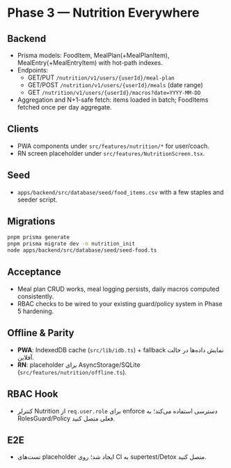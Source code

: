 # Phase 3 — Nutrition Everywhere

## Backend
- Prisma models: FoodItem, MealPlan(+MealPlanItem), MealEntry(+MealEntryItem) with hot-path indexes.
- Endpoints:
  - GET/PUT `/nutrition/v1/users/{userId}/meal-plan`
  - GET/POST `/nutrition/v1/users/{userId}/meals` (date range)
  - GET `/nutrition/v1/users/{userId}/macros?date=YYYY-MM-DD`
- Aggregation and N+1-safe fetch: items loaded in batch; FoodItems fetched once per day aggregate.

## Clients
- PWA components under `src/features/nutrition/*` for user/coach.
- RN screen placeholder under `src/features/NutritionScreen.tsx`.

## Seed
- `apps/backend/src/database/seed/food_items.csv` with a few staples and seeder script.

## Migrations
```bash
pnpm prisma generate
pnpm prisma migrate dev -n nutrition_init
node apps/backend/src/database/seed/seed-food.ts
```

## Acceptance
- Meal plan CRUD works, meal logging persists, daily macros computed consistently.
- RBAC checks to be wired to your existing guard/policy system in Phase 5 hardening.


## Offline & Parity
- **PWA**: IndexedDB cache (`src/lib/idb.ts`) + fallback نمایش داده‌ها در حالت آفلاین.
- **RN**: placeholder برای AsyncStorage/SQLite (`src/features/nutrition/offline.ts`).

## RBAC Hook
- کنترلر Nutrition از `req.user.role` برای enforce دسترسی استفاده می‌کند؛ به RolesGuard/Policy فعلی متصل کنید.

## E2E
- تست‌های placeholder ایجاد شد؛ روی CI به supertest/Detox متصل کنید.
